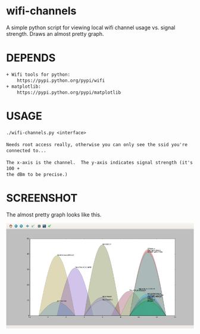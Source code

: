 wifi-channels
=============

A simple python script for viewing local wifi channel usage vs. signal strength.
Draws an almost pretty graph.


DEPENDS
=======

    + Wifi tools for python: 
        https://pypi.python.org/pypi/wifi
    + matplotlib: 
        https://pypi.python.org/pypi/matplotlib

USAGE
=====

    ./wifi-channels.py <interface>

    Needs root access really, otherwise you can only see the ssid you're
    connected to...

    The x-axis is the channel.  The y-axis indicates signal strength (it's 100 +
    the dBm to be precise.)

SCREENSHOT
==========

The almost pretty graph looks like this.

![Screen shot of wifi_channels.py](screenshot.png)
